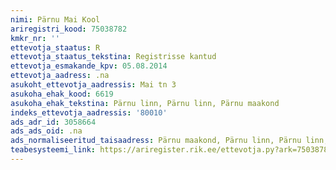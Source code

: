 ```yaml
---
nimi: Pärnu Mai Kool
ariregistri_kood: 75038782
kmkr_nr: ''
ettevotja_staatus: R
ettevotja_staatus_tekstina: Registrisse kantud
ettevotja_esmakande_kpv: 05.08.2014
ettevotja_aadress: .na
asukoht_ettevotja_aadressis: Mai tn 3
asukoha_ehak_kood: 6619
asukoha_ehak_tekstina: Pärnu linn, Pärnu linn, Pärnu maakond
indeks_ettevotja_aadressis: '80010'
ads_adr_id: 3058664
ads_ads_oid: .na
ads_normaliseeritud_taisaadress: Pärnu maakond, Pärnu linn, Pärnu linn, Mai tn 3
teabesysteemi_link: https://ariregister.rik.ee/ettevotja.py?ark=75038782&ref=rekvisiidid
---
```

